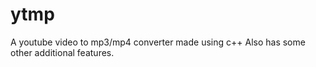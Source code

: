 # ytmp
A youtube video to mp3/mp4 converter made using c++
Also has some other additional features.
